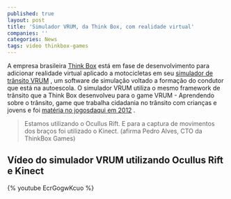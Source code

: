```yaml
---
published: true
layout: post
title: 'Simulador VRUM, da Think Box, com realidade virtual'
companies: ''
categories: News
tags: video thinkbox-games
---
```

A empresa brasileira <a href="http://www.thinkboxgames.com/" target="_blank">Think Box</a>
 está em fase de desenvolvimento para adicionar realidade virtual aplicado a motocicletas em seu <a href="http://www.simuladorvrum.com.br/" target="_blank">simulador de trânsito VRUM</a>
, um software de simulação voltado a formação do condutor que está na autoescola. O simulador VRUM utiliza o mesmo framework de trânsito que a Think Box desenvolveu para o game VRUM - Aprendendo sobre o trânsito, game que  trabalha cidadania no trânsito com crianças e jovens e foi <a href="{{ site.baseurl }}/2012/11/07/vrum-aprendendo-sobre-o-transito/">matéria no jogosdaqui em 2012</a>
. 

> Estamos utilizando o Ocullus Rift. E para a captura de movimentos dos braços foi utilizado o Kinect. (afirma Pedro Alves, CTO da ThinkBox Games)

## Vídeo do simulador VRUM utilizando Ocullus Rift e Kinect
{% youtube EcrGogwKcuo %}